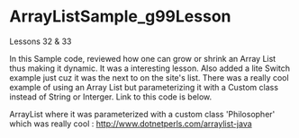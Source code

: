 # ArrayListSample_g99Lesson
Lessons 32 &amp; 33

In this Sample code, reviewed how one can grow or shrink an Array List thus making it dynamic.  It was a interesting lesson.  Also added a lite Switch example just cuz it was the next to on the site's list. There was a really cool example of using an Array List but parameterizing it with a Custom class instead of String or Interger.  Link to this code is below.

ArrayList where it was parameterized with a custom class 'Philosopher' which was really cool :  http://www.dotnetperls.com/arraylist-java